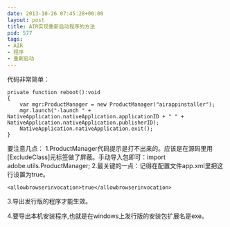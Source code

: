 ```yaml
---
date: 2013-10-26 07:45:28+00:00
layout: post
title: AIR实现重新启动程序的方法
pid: 577
tags:
- AIR
- 程序
- 重新启动
---
```


代码非常简单：

    
    
    private function reboot():void
    {
    	var mgr:ProductManager = new ProductManager("airappinstaller");
    	mgr.launch("-launch " + NativeApplication.nativeApplication.applicationID + " " + NativeApplication.nativeApplication.publisherID);
    	NativeApplication.nativeApplication.exit();
    }
    
    


要注意几点：
1.ProductManager代码提示是打不出来的。应该是在源码里用[ExcludeClass]元标签做了屏蔽。手动导入包即可：import adobe.utils.ProductManager;
2.最关键的一点：记得在配置文件app.xml里把这行设置为true。

    
    
    
    <allowbrowserinvocation>true</allowbrowserinvocation>
    
    


3.导出发行版的程序才能生效。

4.要导出本机安装程序,也就是在windows上发行版的安装包扩展名是exe。
